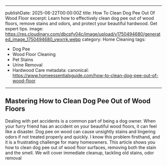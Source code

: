 
---
publishDate: 2025-06-22T00:00:00Z
title: How To Clean Dog Pee Out Of Wood Floor
excerpt: Learn how to effectively clean dog pee out of wood floors, remove stains and odors, and protect your beautiful hardwood. Get expert tips.
image: https://res.cloudinary.com/dbcpfy04c/image/upload/v1750494680/generated_image_1750494680_vwxrrk.webp
category: Home Cleaning
tags:
  - Dog Pee
  - Wood Floor Cleaning
  - Pet Stains
  - Urine Removal
  - Hardwood Care
metadata:
  canonical: https://www.homeessentialsguide.com/how-to-clean-dog-pee-out-of-wood-floor
---

## Mastering How to Clean Dog Pee Out of Wood Floors

Dealing with pet accidents is a common part of being a dog owner. When your furry friend has an accident on your beautiful wood floors, it can feel like a disaster. Dog pee on wood can cause unsightly stains and lingering odors if not treated properly and quickly. I know this problem firsthand, and it is a frustrating challenge for many homeowners. This article shows you how to clean dog pee out of wood floor surfaces, removing both the stain and the smell. We will cover immediate cleanup, tackling old stains, odor removal